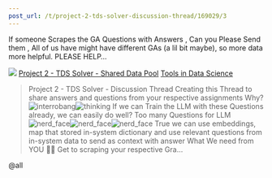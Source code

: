```yaml
---
post_url: /t/project-2-tds-solver-discussion-thread/169029/3
---
```

If someone Scrapes the GA Questions with Answers , Can you Please Send them , All of us have might have different GAs (a lil bit maybe), so more data more helpful. PLEASE HELP…

![](https://dub1.discourse-cdn.com/flex013/user_avatar/discourse.onlinedegree.iitm.ac.in/23f1002382/48/68945_2.png)
[Project 2 - TDS Solver - Shared Data Pool](https://discourse.onlinedegree.iitm.ac.in/t/project-2-tds-solver-shared-data-pool/169045) [Tools in Data Science](/c/courses/tds-kb/34)

> Project 2 - TDS Solver - Discussion Thread
> Creating this Thread to share answers and questions from your respective assignments
> Why? ![interrobang](https://emoji.discourse-cdn.com/google/interrobang.png?v=12 "interrobang")![thinking](https://emoji.discourse-cdn.com/google/thinking.png?v=12 "thinking")
> If we can Train the LLM with these Questions already, we can easily do well?
> Too many Questions for LLM ![nerd_face](https://emoji.discourse-cdn.com/google/nerd_face.png?v=12 "nerd_face")![nerd_face](https://emoji.discourse-cdn.com/google/nerd_face.png?v=12 "nerd_face")![nerd_face](https://emoji.discourse-cdn.com/google/nerd_face.png?v=12 "nerd_face")
> True we can use embeddings, map that stored in-system dictionary and use relevant questions from in-system data to send as context with answer
> What We need from YOU 🫵🏽
> Get to scraping your respective Gra…

@all